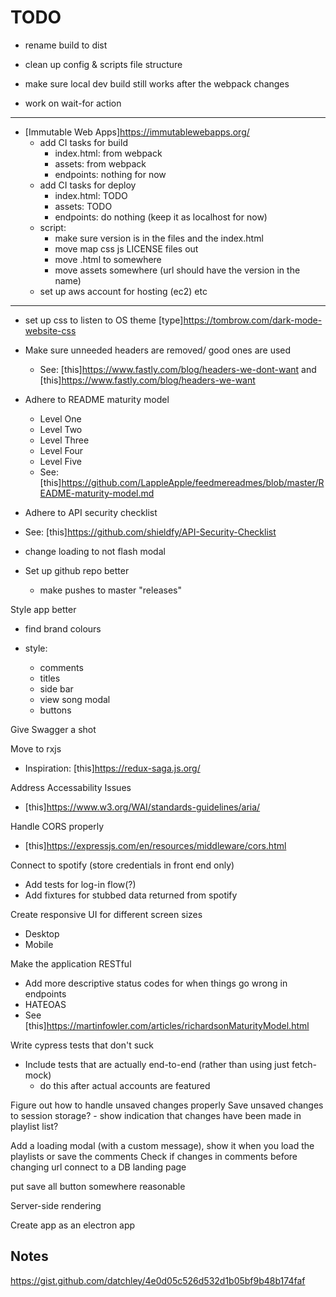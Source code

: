 # TODO

- rename build to dist
- clean up config & scripts file structure
- make sure local dev build still works after the webpack changes

- work on wait-for action

---

- [Immutable Web Apps]<https://immutablewebapps.org/>
  - add CI tasks for build
    - index.html: from webpack
    - assets: from webpack
    - endpoints: nothing for now
  - add CI tasks for deploy
    - index.html: TODO
    - assets: TODO
    - endpoints: do nothing (keep it as localhost for now)
  - script:
    - make sure version is in the files and the index.html
    - move map css js LICENSE files out
    - move .html to somewhere
    - move assets somewhere (url should have the version in the name)
  - set up aws account for hosting (ec2) etc
---

- set up css to listen to OS theme [type]<https://tombrow.com/dark-mode-website-css>

- Make sure unneeded headers are removed/ good ones are used
  - See: [this]<https://www.fastly.com/blog/headers-we-dont-want> and [this]<https://www.fastly.com/blog/headers-we-want>

- Adhere to README maturity model
  - Level One
  - Level Two
  - Level Three
  - Level Four
  - Level Five
  - See: [this]<https://github.com/LappleApple/feedmereadmes/blob/master/README-maturity-model.md>

- Adhere to API security checklist
- See: [this]<https://github.com/shieldfy/API-Security-Checklist>

- change loading to not flash modal

- Set up github repo better

  - make pushes to master "releases"

Style app better

  - find brand colours

  - style:
    - comments
    - titles
    - side bar
    - view song modal
    - buttons

Give Swagger a shot

Move to rxjs

- Inspiration: [this]<https://redux-saga.js.org/>

Address Accessability Issues

- [this]<https://www.w3.org/WAI/standards-guidelines/aria/>

Handle CORS properly

- [this]<https://expressjs.com/en/resources/middleware/cors.html>

Connect to spotify (store credentials in front end only)

- Add tests for log-in flow(?)
- Add fixtures for stubbed data returned from spotify

Create responsive UI for different screen sizes

- Desktop
- Mobile

Make the application RESTful

- Add more descriptive status codes for when things go wrong in endpoints
- HATEOAS
- See [this]<https://martinfowler.com/articles/richardsonMaturityModel.html>

Write cypress tests that don't suck

- Include tests that are actually end-to-end (rather than using just fetch-mock)
  - do this after actual accounts are featured

Figure out how to handle unsaved changes properly
  Save unsaved changes to session storage? - show indication that changes have been made in playlist list?

Add a loading modal (with a custom message), show it when you load the playlists or save the comments
Check if changes in comments before changing url
connect to a DB
landing page

put save all button somewhere reasonable

Server-side rendering

Create app as an electron app

## Notes

<https://gist.github.com/datchley/4e0d05c526d532d1b05bf9b48b174faf>

